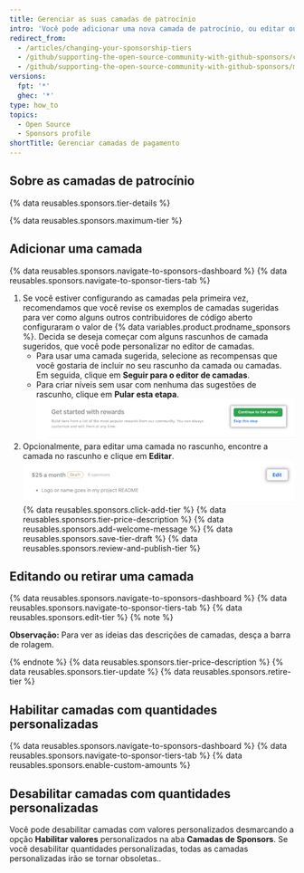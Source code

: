 ```yaml
---
title: Gerenciar as suas camadas de patrocínio
intro: 'Você pode adicionar uma nova camada de patrocínio, ou editar ou retirar uma camada existente.'
redirect_from:
  - /articles/changing-your-sponsorship-tiers
  - /github/supporting-the-open-source-community-with-github-sponsors/changing-your-sponsorship-tiers
  - /github/supporting-the-open-source-community-with-github-sponsors/managing-your-sponsorship-tiers
versions:
  fpt: '*'
  ghec: '*'
type: how_to
topics:
  - Open Source
  - Sponsors profile
shortTitle: Gerenciar camadas de pagamento
---
```


## Sobre as camadas de patrocínio

{% data reusables.sponsors.tier-details %}

{% data reusables.sponsors.maximum-tier %}

## Adicionar uma camada

{% data reusables.sponsors.navigate-to-sponsors-dashboard %}
{% data reusables.sponsors.navigate-to-sponsor-tiers-tab %}
1. Se você estiver configurando as camadas pela primeira vez, recomendamos que você revise os exemplos de camadas sugeridas para ver como alguns outros contribuidores de código aberto configuraram o valor de {% data variables.product.prodname_sponsors %}. Decida se deseja começar com alguns rascunhos de camada sugeridos, que você pode personalizar no editor de camadas.
   - Para usar uma camada sugerida, selecione as recompensas que você gostaria de incluir no seu rascunho da camada ou camadas. Em seguida, clique em **Seguir para o editor de camadas**.
   - Para criar níveis sem usar com nenhuma das sugestões de rascunho, clique em **Pular esta etapa**. ![Opção "Pular esta etapa" e botão "Seguir para o editor"](/assets/images/help/sponsors/tier-editor-button.png)
1. Opcionalmente, para editar uma camada no rascunho, encontre a camada no rascunho e clique em **Editar**. ![Botão editar ao lado da camada no rascunho](/assets/images/help/sponsors/draft-tier-edit.png)
{% data reusables.sponsors.click-add-tier %}
{% data reusables.sponsors.tier-price-description %}
{% data reusables.sponsors.add-welcome-message %}
{% data reusables.sponsors.save-tier-draft %}
{% data reusables.sponsors.review-and-publish-tier %}

## Editando ou retirar uma camada

{% data reusables.sponsors.navigate-to-sponsors-dashboard %}
{% data reusables.sponsors.navigate-to-sponsor-tiers-tab %}
{% data reusables.sponsors.edit-tier %}
  {% note %}

  **Observação:** Para ver as ideias das descrições de camadas, desça a barra de rolagem.

  {% endnote %}
{% data reusables.sponsors.tier-price-description %}
{% data reusables.sponsors.tier-update %}
{% data reusables.sponsors.retire-tier %}

## Habilitar camadas com quantidades personalizadas

{% data reusables.sponsors.navigate-to-sponsors-dashboard %}
{% data reusables.sponsors.navigate-to-sponsor-tiers-tab %}
{% data reusables.sponsors.enable-custom-amounts %}

## Desabilitar camadas com quantidades personalizadas

Você pode desabilitar camadas com valores personalizados desmarcando a opção **Habilitar valores** personalizados na aba **Camadas de Sponsors**. Se você desabilitar quantidades personalizadas, todas as camadas personalizadas irão se tornar obsoletas..
